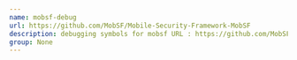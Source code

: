 ```yaml
---
name: mobsf-debug
url: https://github.com/MobSF/Mobile-Security-Framework-MobSF
description: debugging symbols for mobsf URL : https://github.com/MobSF/Mobile-Security-Framework-MobSF Groups : None
group: None
---
```

